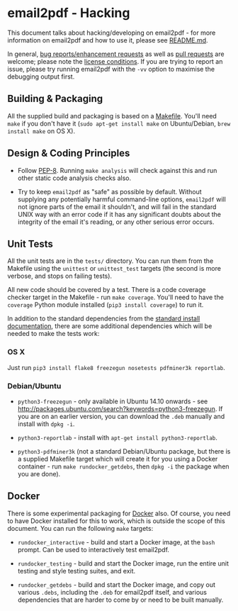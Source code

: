 # email2pdf - Hacking

This document talks about hacking/developing on email2pdf - for more
information on email2pdf and how to use it, please see
[README.md](https://github.com/andrewferrier/email2pdf/blob/master/README.md).

In general, [bug reports/enhancement
requests](https://github.com/andrewferrier/email2pdf/issues) as well as [pull
requests](https://github.com/andrewferrier/email2pdf/pulls) are welcome;
please note the [license
conditions](https://github.com/andrewferrier/email2pdf/blob/master/LICENSE.txt).
If you are trying to report an issue, please try running email2pdf with the
`-vv` option to maximise the debugging output first.

## Building & Packaging

All the supplied build and packaging is based on a
[Makefile](https://github.com/andrewferrier/email2pdf/blob/master/Makefile).
You'll need `make` if you don't have it (`sudo apt-get install make` on
Ubuntu/Debian, `brew install make` on OS X).

## Design & Coding Principles

* Follow [PEP-8](https://www.python.org/dev/peps/pep-0008/). Running `make
  analysis` will check against this and run other static code analysis checks
  also.

* Try to keep `email2pdf` as "safe" as possible by default. Without supplying
  any potentially harmful command-line options, `email2pdf` will not ignore
  parts of the email it shouldn't, and will fail in the standard UNIX way with
  an error code if it has any significant doubts about the integrity of the
  email it's reading, or any other serious error occurs.

## Unit Tests

All the unit tests are in the `tests/` directory. You can run them from the
Makefile using the `unittest` or `unittest_test` targets (the second is more
verbose, and stops on failing tests).

All new code should be covered by a test. There is a code coverage checker
target in the Makefile - run `make coverage`. You'll need to have the
`coverage` Python module installed (`pip3 install coverage`) to run it.

In addition to the standard dependencies from the [standard install
documentation](https://github.com/andrewferrier/email2pdf/blob/master/README.md),
there are some additional dependencies which will be needed to make the tests
work:

### OS X

Just run `pip3 install flake8 freezegun nosetests pdfminer3k reportlab`.

### Debian/Ubuntu

* `python3-freezegun` - only available in Ubuntu 14.10 onwards - see
  http://packages.ubuntu.com/search?keywords=python3-freezegun. If you are on
  an earlier version, you can download the `.deb` manually and install with
  `dpkg -i`.

* `python3-reportlab` - install with `apt-get install python3-reportlab`.

* `python3-pdfminer3k` (not a standard Debian/Ubuntu package, but there is a
  supplied Makefile target which will create it for you using a Docker
  container - run `make rundocker_getdebs`, then `dpkg -i` the package when
  you are done).

## Docker

There is some experimental packaging for [Docker](https://www.docker.com/)
also. Of course, you need to have Docker installed for this to work, which is
outside the scope of this document. You can run the following `make` targets:

* `rundocker_interactive` - build and start a Docker image, at the `bash`
  prompt. Can be used to interactively test email2pdf.

* `rundocker_testing` - build and start the Docker image, run the entire unit
  testing and style testing suites, and exit.

* `rundocker_getdebs` - build and start the Docker image, and copy out various
  `.debs`, including the `.deb` for email2pdf itself, and various dependencies
  that are harder to come by or need to be built manually.
